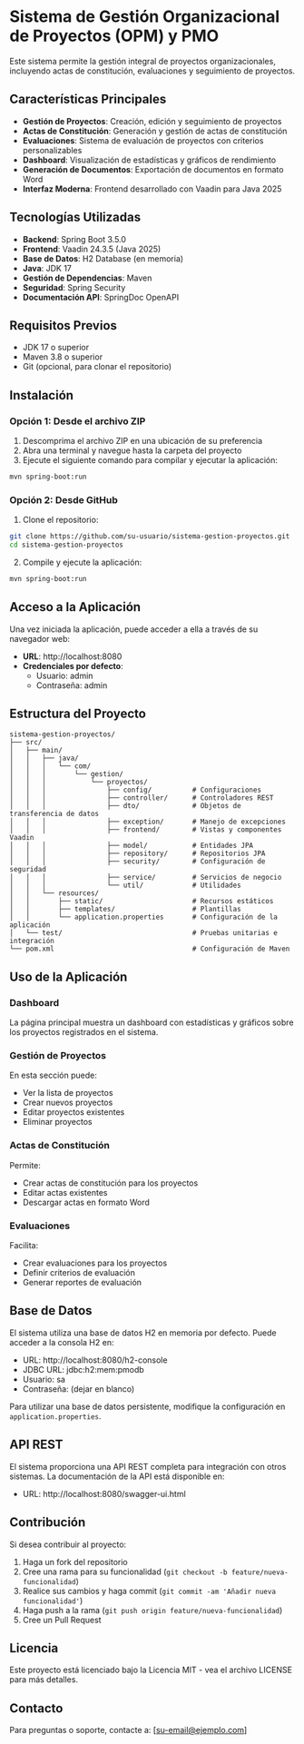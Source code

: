 # Sistema de Gestión Organizacional de Proyectos (OPM) y PMO

Este sistema permite la gestión integral de proyectos organizacionales, incluyendo actas de constitución, evaluaciones y seguimiento de proyectos.

## Características Principales

- **Gestión de Proyectos**: Creación, edición y seguimiento de proyectos
- **Actas de Constitución**: Generación y gestión de actas de constitución
- **Evaluaciones**: Sistema de evaluación de proyectos con criterios personalizables
- **Dashboard**: Visualización de estadísticas y gráficos de rendimiento
- **Generación de Documentos**: Exportación de documentos en formato Word
- **Interfaz Moderna**: Frontend desarrollado con Vaadin para Java 2025

## Tecnologías Utilizadas

- **Backend**: Spring Boot 3.5.0
- **Frontend**: Vaadin 24.3.5 (Java 2025)
- **Base de Datos**: H2 Database (en memoria)
- **Java**: JDK 17
- **Gestión de Dependencias**: Maven
- **Seguridad**: Spring Security
- **Documentación API**: SpringDoc OpenAPI

## Requisitos Previos

- JDK 17 o superior
- Maven 3.8 o superior
- Git (opcional, para clonar el repositorio)

## Instalación

### Opción 1: Desde el archivo ZIP

1. Descomprima el archivo ZIP en una ubicación de su preferencia
2. Abra una terminal y navegue hasta la carpeta del proyecto
3. Ejecute el siguiente comando para compilar y ejecutar la aplicación:

```bash
mvn spring-boot:run
```

### Opción 2: Desde GitHub

1. Clone el repositorio:

```bash
git clone https://github.com/su-usuario/sistema-gestion-proyectos.git
cd sistema-gestion-proyectos
```

2. Compile y ejecute la aplicación:

```bash
mvn spring-boot:run
```

## Acceso a la Aplicación

Una vez iniciada la aplicación, puede acceder a ella a través de su navegador web:

- **URL**: http://localhost:8080
- **Credenciales por defecto**:
  - Usuario: admin
  - Contraseña: admin

## Estructura del Proyecto

```
sistema-gestion-proyectos/
├── src/
│   ├── main/
│   │   ├── java/
│   │   │   └── com/
│   │   │       └── gestion/
│   │   │           └── proyectos/
│   │   │               ├── config/          # Configuraciones
│   │   │               ├── controller/      # Controladores REST
│   │   │               ├── dto/             # Objetos de transferencia de datos
│   │   │               ├── exception/       # Manejo de excepciones
│   │   │               ├── frontend/        # Vistas y componentes Vaadin
│   │   │               ├── model/           # Entidades JPA
│   │   │               ├── repository/      # Repositorios JPA
│   │   │               ├── security/        # Configuración de seguridad
│   │   │               ├── service/         # Servicios de negocio
│   │   │               └── util/            # Utilidades
│   │   └── resources/
│   │       ├── static/                      # Recursos estáticos
│   │       ├── templates/                   # Plantillas
│   │       └── application.properties       # Configuración de la aplicación
│   └── test/                                # Pruebas unitarias e integración
└── pom.xml                                  # Configuración de Maven
```

## Uso de la Aplicación

### Dashboard

La página principal muestra un dashboard con estadísticas y gráficos sobre los proyectos registrados en el sistema.

### Gestión de Proyectos

En esta sección puede:
- Ver la lista de proyectos
- Crear nuevos proyectos
- Editar proyectos existentes
- Eliminar proyectos

### Actas de Constitución

Permite:
- Crear actas de constitución para los proyectos
- Editar actas existentes
- Descargar actas en formato Word

### Evaluaciones

Facilita:
- Crear evaluaciones para los proyectos
- Definir criterios de evaluación
- Generar reportes de evaluación

## Base de Datos

El sistema utiliza una base de datos H2 en memoria por defecto. Puede acceder a la consola H2 en:
- URL: http://localhost:8080/h2-console
- JDBC URL: jdbc:h2:mem:pmodb
- Usuario: sa
- Contraseña: (dejar en blanco)

Para utilizar una base de datos persistente, modifique la configuración en `application.properties`.

## API REST

El sistema proporciona una API REST completa para integración con otros sistemas. La documentación de la API está disponible en:
- URL: http://localhost:8080/swagger-ui.html

## Contribución

Si desea contribuir al proyecto:

1. Haga un fork del repositorio
2. Cree una rama para su funcionalidad (`git checkout -b feature/nueva-funcionalidad`)
3. Realice sus cambios y haga commit (`git commit -am 'Añadir nueva funcionalidad'`)
4. Haga push a la rama (`git push origin feature/nueva-funcionalidad`)
5. Cree un Pull Request

## Licencia

Este proyecto está licenciado bajo la Licencia MIT - vea el archivo LICENSE para más detalles.

## Contacto

Para preguntas o soporte, contacte a: [su-email@ejemplo.com]
